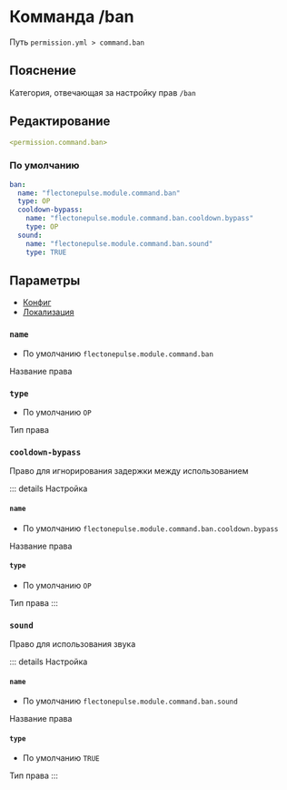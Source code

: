 # Комманда /ban
Путь `permission.yml > command.ban`

## Пояснение
Категория, отвечающая за настройку прав `/ban`

## Редактирование
```yaml
<permission.command.ban>
```

### По умолчанию
```yaml
ban:
  name: "flectonepulse.module.command.ban"
  type: OP
  cooldown-bypass:
    name: "flectonepulse.module.command.ban.cooldown.bypass"
    type: OP
  sound:
    name: "flectonepulse.module.command.ban.sound"
    type: TRUE
```

## Параметры

- [Конфиг](/ru/command/ban/)
- [Локализация](/ru/localizations/ru_ru/command/ban/)

### `name`
- По умолчанию `flectonepulse.module.command.ban`

Название права

### `type`
- По умолчанию `OP`

Тип права

### `cooldown-bypass`

Право для игнорирования задержки между использованием

::: details Настройка
#### `name`
- По умолчанию `flectonepulse.module.command.ban.cooldown.bypass`

Название права

#### `type`
- По умолчанию `OP`

Тип права
:::

### `sound`

Право для использования звука

::: details Настройка
#### `name`
- По умолчанию `flectonepulse.module.command.ban.sound`

Название права

#### `type`
- По умолчанию `TRUE`

Тип права
:::

<!--@include: @/ru/parts/permission.md-->

